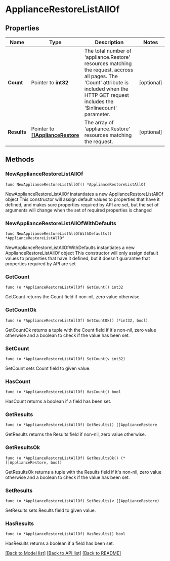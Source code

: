 # ApplianceRestoreListAllOf

## Properties

Name | Type | Description | Notes
------------ | ------------- | ------------- | -------------
**Count** | Pointer to **int32** | The total number of &#39;appliance.Restore&#39; resources matching the request, accross all pages. The &#39;Count&#39; attribute is included when the HTTP GET request includes the &#39;$inlinecount&#39; parameter. | [optional] 
**Results** | Pointer to [**[]ApplianceRestore**](appliance.Restore.md) | The array of &#39;appliance.Restore&#39; resources matching the request. | [optional] 

## Methods

### NewApplianceRestoreListAllOf

`func NewApplianceRestoreListAllOf() *ApplianceRestoreListAllOf`

NewApplianceRestoreListAllOf instantiates a new ApplianceRestoreListAllOf object
This constructor will assign default values to properties that have it defined,
and makes sure properties required by API are set, but the set of arguments
will change when the set of required properties is changed

### NewApplianceRestoreListAllOfWithDefaults

`func NewApplianceRestoreListAllOfWithDefaults() *ApplianceRestoreListAllOf`

NewApplianceRestoreListAllOfWithDefaults instantiates a new ApplianceRestoreListAllOf object
This constructor will only assign default values to properties that have it defined,
but it doesn't guarantee that properties required by API are set

### GetCount

`func (o *ApplianceRestoreListAllOf) GetCount() int32`

GetCount returns the Count field if non-nil, zero value otherwise.

### GetCountOk

`func (o *ApplianceRestoreListAllOf) GetCountOk() (*int32, bool)`

GetCountOk returns a tuple with the Count field if it's non-nil, zero value otherwise
and a boolean to check if the value has been set.

### SetCount

`func (o *ApplianceRestoreListAllOf) SetCount(v int32)`

SetCount sets Count field to given value.

### HasCount

`func (o *ApplianceRestoreListAllOf) HasCount() bool`

HasCount returns a boolean if a field has been set.

### GetResults

`func (o *ApplianceRestoreListAllOf) GetResults() []ApplianceRestore`

GetResults returns the Results field if non-nil, zero value otherwise.

### GetResultsOk

`func (o *ApplianceRestoreListAllOf) GetResultsOk() (*[]ApplianceRestore, bool)`

GetResultsOk returns a tuple with the Results field if it's non-nil, zero value otherwise
and a boolean to check if the value has been set.

### SetResults

`func (o *ApplianceRestoreListAllOf) SetResults(v []ApplianceRestore)`

SetResults sets Results field to given value.

### HasResults

`func (o *ApplianceRestoreListAllOf) HasResults() bool`

HasResults returns a boolean if a field has been set.


[[Back to Model list]](../README.md#documentation-for-models) [[Back to API list]](../README.md#documentation-for-api-endpoints) [[Back to README]](../README.md)


